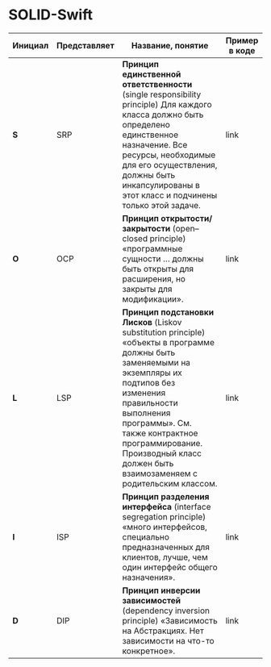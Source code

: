 # SOLID-Swift

| Инициал | Представляет | Название, понятие | Пример в коде | 
| --- | --- | --- | --- |  
| **S** | SRP | **Принцип единственной ответственности** (single responsibility principle) Для каждого класса должно быть определено единственное назначение. Все ресурсы, необходимые для его осуществления, должны быть инкапсулированы в этот класс и подчинены только этой задаче. | link |
| **O** | OCP | **Принцип открытости/закрытости** (open–closed principle) «программные сущности … должны быть открыты для расширения, но закрыты для модификации». | link |
| **L** | LSP | **Принцип подстановки Лисков** (Liskov substitution principle) «объекты в программе должны быть заменяемыми на экземпляры их подтипов без изменения правильности выполнения программы». См. также контрактное программирование. Производный класс должен быть взаимозаменяем с родительским классом. | link |
| **I** | ISP | **Принцип разделения интерфейса** (interface segregation principle) «много интерфейсов, специально предназначенных для клиентов, лучше, чем один интерфейс общего назначения». | link |
| **D** | DIP | **Принцип инверсии зависимостей** (dependency inversion principle) «Зависимость на Абстракциях. Нет зависимости на что-то конкретное». | link |
